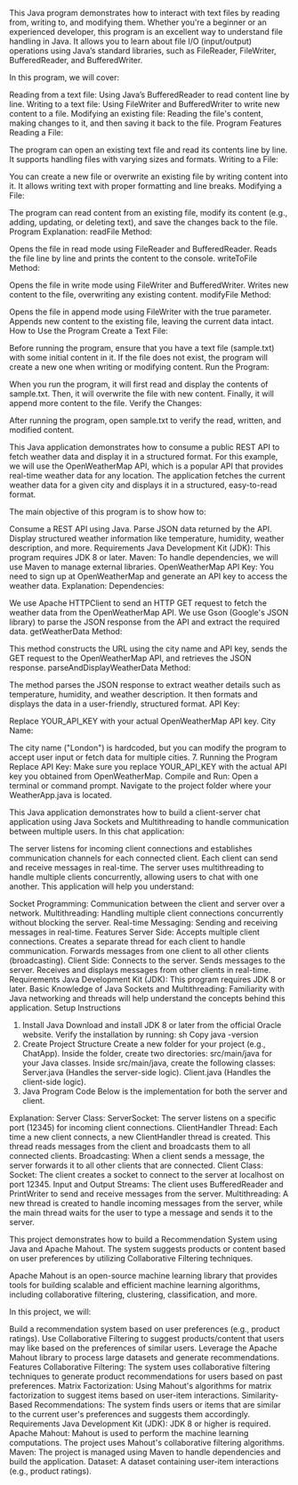 This Java program demonstrates how to interact with text files by reading from, writing to, and modifying them. Whether you're a beginner or an experienced developer, this program is an excellent way to understand file handling in Java. It allows you to learn about file I/O (input/output) operations using Java’s standard libraries, such as FileReader, FileWriter, BufferedReader, and BufferedWriter.

In this program, we will cover:

Reading from a text file: Using Java’s BufferedReader to read content line by line.
Writing to a text file: Using FileWriter and BufferedWriter to write new content to a file.
Modifying an existing file: Reading the file's content, making changes to it, and then saving it back to the file.
Program Features
Reading a File:

The program can open an existing text file and read its contents line by line.
It supports handling files with varying sizes and formats.
Writing to a File:

You can create a new file or overwrite an existing file by writing content into it.
It allows writing text with proper formatting and line breaks.
Modifying a File:

The program can read content from an existing file, modify its content (e.g., adding, updating, or deleting text), and save the changes back to the file.
Program Explanation:
readFile Method:

Opens the file in read mode using FileReader and BufferedReader.
Reads the file line by line and prints the content to the console.
writeToFile Method:

Opens the file in write mode using FileWriter and BufferedWriter.
Writes new content to the file, overwriting any existing content.
modifyFile Method:

Opens the file in append mode using FileWriter with the true parameter.
Appends new content to the existing file, leaving the current data intact.
How to Use the Program
Create a Text File:

Before running the program, ensure that you have a text file (sample.txt) with some initial content in it.
If the file does not exist, the program will create a new one when writing or modifying content.
Run the Program:

When you run the program, it will first read and display the contents of sample.txt.
Then, it will overwrite the file with new content.
Finally, it will append more content to the file.
Verify the Changes:

After running the program, open sample.txt to verify the read, written, and modified content.

This Java application demonstrates how to consume a public REST API to fetch weather data and display it in a structured format. For this example, we will use the OpenWeatherMap API, which is a popular API that provides real-time weather data for any location. The application fetches the current weather data for a given city and displays it in a structured, easy-to-read format.

The main objective of this program is to show how to:

Consume a REST API using Java.
Parse JSON data returned by the API.
Display structured weather information like temperature, humidity, weather description, and more.
Requirements
Java Development Kit (JDK): This program requires JDK 8 or later.
Maven: To handle dependencies, we will use Maven to manage external libraries.
OpenWeatherMap API Key: You need to sign up at OpenWeatherMap and generate an API key to access the weather data.
Explanation:
Dependencies:

We use Apache HTTPClient to send an HTTP GET request to fetch the weather data from the OpenWeatherMap API.
We use Gson (Google's JSON library) to parse the JSON response from the API and extract the required data.
getWeatherData Method:

This method constructs the URL using the city name and API key, sends the GET request to the OpenWeatherMap API, and retrieves the JSON response.
parseAndDisplayWeatherData Method:

The method parses the JSON response to extract weather details such as temperature, humidity, and weather description.
It then formats and displays the data in a user-friendly, structured format.
API Key:

Replace YOUR_API_KEY with your actual OpenWeatherMap API key.
City Name:

The city name ("London") is hardcoded, but you can modify the program to accept user input or fetch data for multiple cities.
7. Running the Program
Replace API Key: Make sure you replace YOUR_API_KEY with the actual API key you obtained from OpenWeatherMap.
Compile and Run:
Open a terminal or command prompt.
Navigate to the project folder where your WeatherApp.java is located.


This Java application demonstrates how to build a client-server chat application using Java Sockets and Multithreading to handle communication between multiple users. In this chat application:

The server listens for incoming client connections and establishes communication channels for each connected client.
Each client can send and receive messages in real-time.
The server uses multithreading to handle multiple clients concurrently, allowing users to chat with one another.
This application will help you understand:

Socket Programming: Communication between the client and server over a network.
Multithreading: Handling multiple client connections concurrently without blocking the server.
Real-time Messaging: Sending and receiving messages in real-time.
Features
Server Side:
Accepts multiple client connections.
Creates a separate thread for each client to handle communication.
Forwards messages from one client to all other clients (broadcasting).
Client Side:
Connects to the server.
Sends messages to the server.
Receives and displays messages from other clients in real-time.
Requirements
Java Development Kit (JDK): This program requires JDK 8 or later.
Basic Knowledge of Java Sockets and Multithreading: Familiarity with Java networking and threads will help understand the concepts behind this application.
Setup Instructions
1. Install Java
Download and install JDK 8 or later from the official Oracle website.
Verify the installation by running:
sh
Copy
java -version
2. Create Project Structure
Create a new folder for your project (e.g., ChatApp).
Inside the folder, create two directories:
src/main/java for your Java classes.
Inside src/main/java, create the following classes:
Server.java (Handles the server-side logic).
Client.java (Handles the client-side logic).
3. Java Program Code
Below is the implementation for both the server and client.

Explanation:
Server Class:
ServerSocket: The server listens on a specific port (12345) for incoming client connections.
ClientHandler Thread: Each time a new client connects, a new ClientHandler thread is created. This thread reads messages from the client and broadcasts them to all connected clients.
Broadcasting: When a client sends a message, the server forwards it to all other clients that are connected.
Client Class:
Socket: The client creates a socket to connect to the server at localhost on port 12345.
Input and Output Streams: The client uses BufferedReader and PrintWriter to send and receive messages from the server.
Multithreading: A new thread is created to handle incoming messages from the server, while the main thread waits for the user to type a message and sends it to the server.


This project demonstrates how to build a Recommendation System using Java and Apache Mahout. The system suggests products or content based on user preferences by utilizing Collaborative Filtering techniques.

Apache Mahout is an open-source machine learning library that provides tools for building scalable and efficient machine learning algorithms, including collaborative filtering, clustering, classification, and more.

In this project, we will:

Build a recommendation system based on user preferences (e.g., product ratings).
Use Collaborative Filtering to suggest products/content that users may like based on the preferences of similar users.
Leverage the Apache Mahout library to process large datasets and generate recommendations.
Features
Collaborative Filtering: The system uses collaborative filtering techniques to generate product recommendations for users based on past preferences.
Matrix Factorization: Using Mahout's algorithms for matrix factorization to suggest items based on user-item interactions.
Similarity-Based Recommendations: The system finds users or items that are similar to the current user's preferences and suggests them accordingly.
Requirements
Java Development Kit (JDK): JDK 8 or higher is required.
Apache Mahout: Mahout is used to perform the machine learning computations. The project uses Mahout's collaborative filtering algorithms.
Maven: The project is managed using Maven to handle dependencies and build the application.
Dataset: A dataset containing user-item interactions (e.g., product ratings).
